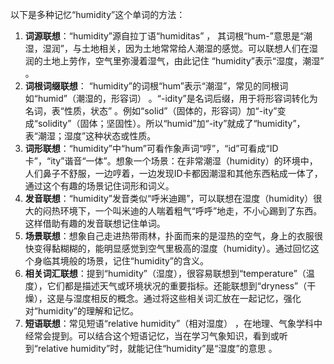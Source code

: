 以下是多种记忆“humidity”这个单词的方法：
1. **词源联想**：“humidity”源自拉丁语“humiditas” ， 其词根“hum-”意思是“潮湿，湿润”，与土地相关，因为土地常常给人潮湿的感觉。可以联想人们在湿润的土地上劳作，空气里弥漫着湿气，由此记住 “humidity”表示“湿度，潮湿” 。
2. **词根词缀联想**： “humidity”的词根“hum”表示“潮湿”，常见的同根词如“humid”（潮湿的，形容词） 。“-idity”是名词后缀，用于将形容词转化为名词，表“性质，状态” 。例如“solid”（固体的，形容词）加“-ity”变成“solidity”（固体；坚固性）。所以“humid”加“-ity”就成了“humidity”，表“潮湿；湿度”这种状态或性质。 
3. **词形联想**：“humidity”中“hum”可看作象声词“哼”，“id”可看成“ID卡”，“ity”谐音“一体”。想象一个场景：在非常潮湿（humidity）的环境中，人们鼻子不舒服，一边哼着，一边发现ID卡都因潮湿和其他东西粘成一体了，通过这个有趣的场景记住词形和词义。 
4. **发音联想**：“humidity”发音类似“呼米迪踢”，可以联想在湿度（humidity）很大的闷热环境下，一个叫米迪的人喘着粗气“呼呼”地走，不小心踢到了东西。这样借助有趣的发音联想记住单词。 
5. **场景联想**：想象自己走进热带雨林，扑面而来的是湿热的空气，身上的衣服很快变得黏糊糊的，能明显感觉到空气里极高的湿度（humidity）。通过回忆这个身临其境般的场景，记住“humidity”的含义。 
6. **相关词汇联想**：提到“humidity”（湿度），很容易联想到“temperature”（温度），它们都是描述天气或环境状况的重要指标。还能联想到“dryness”（干燥），这是与湿度相反的概念。通过将这些相关词汇放在一起记忆，强化对“humidity”的理解和记忆。 
7. **短语联想**：常见短语“relative humidity”（相对湿度） ，在地理、气象学科中经常会提到。可以结合这个短语记忆，当在学习气象知识，看到或听到“relative humidity”时，就能记住“humidity”是“湿度”的意思 。 